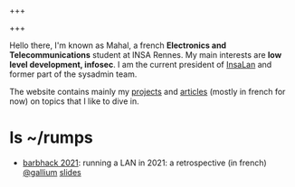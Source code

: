 +++

+++

Hello there, I'm known as Mahal, a french **Electronics and Telecommunications** student at INSA Rennes. My main interests are **low level development, infosec**. I am the current president of [InsaLan](https://insalan.fr) and former part of the sysadmin team.

The website contains mainly my [projects](/projects) and [articles](/articles) (mostly in french for now) on topics that I like to dive in.

# ls ~/rumps
- [barbhack 2021](https://www.barbhack.fr/en/): running a LAN in 2021: a retrospective (in french) [@gallium](https://darkgallium.github.io) [slides](https://darkgallium.github.io/rump-barbhack-2021/#/)